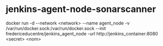 # jenkins-agent-node-sonarscanner
docker run -d --network \<network> --name agent_node -v /var/run/docker.sock:/var/run/docker.sock --init fredericeducentre/jenkins_agent_node -url http://jenkins_container:8080 \<secret> \<nom>

